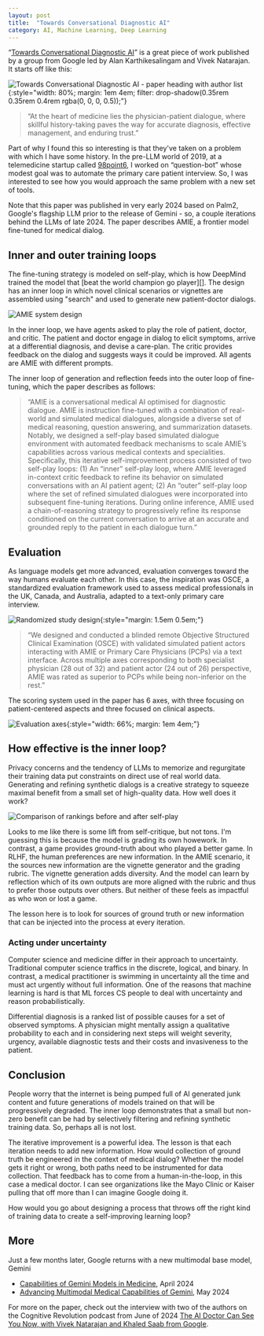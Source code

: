 ```yaml
---
layout: post
title:  "Towards Conversational Diagnostic AI"
category: AI, Machine Learning, Deep Learning
---
```


“[Towards Conversational Diagnostic AI][1]” is a great piece of work published by a group from Google led by Alan Karthikesalingam and Vivek Natarajan. It starts off like this:

![Towards Conversational Diagnostic AI - paper heading with author list](../images/amie-paper/towards-conversational-diagnostic-ai.png){:style="width: 80%; margin: 1em 4em; filter: drop-shadow(0.35rem 0.35rem 0.4rem rgba(0, 0, 0, 0.5));"}

> “At the heart of medicine lies the physician-patient dialogue, where skillful history-taking paves the way for accurate diagnosis, effective management, and enduring trust.”

Part of why I found this so interesting is that they've taken on a problem with which I have some history. In the pre-LLM world of 2019, at a telemedicine startup called [98point6][301], I worked on “question-bot” whose modest goal was to automate the primary care patient interview. So, I was interested to see how you would approach the same problem with a new set of tools.

Note that this paper was published in very early 2024 based on Palm2, Google's flagship LLM prior to the release of Gemini - so, a couple iterations behind the LLMs of late 2024. The paper describes AMIE, a frontier model fine-tuned for medical dialog.


## Inner and outer training loops

The fine-tuning strategy is modeled on self-play, which is how DeepMind trained the model that [beat the world champion go player][]. The design has an inner loop in which novel clinical scenarios or vignettes are assembled using "search" and used to generate new patient-doctor dialogs.

![AMIE system design](../images/amie-paper/amie-system-design.png)

In the inner loop, we have agents asked to play the role of patient, doctor, and critic. The patient and doctor engage in dialog to elicit symptoms, arrive at a differential diagnosis, and devise a care-plan. The critic provides feedback on the dialog and suggests ways it could be improved. All agents are AMIE with different prompts.

The inner loop of generation and reflection feeds into the outer loop of fine-tuning, which the paper describes as follows:

> “AMIE is a conversational medical AI optimised for diagnostic dialogue. AMIE is instruction fine-tuned with a combination of real-world and simulated medical dialogues, alongside a diverse set of medical reasoning, question answering, and summarization datasets. Notably, we designed a self-play based simulated dialogue environment with automated feedback mechanisms to scale AMIE’s capabilities across various medical contexts and specialities. Specifically, this iterative self-improvement process consisted of two self-play loops: (1) An “inner” self-play loop, where AMIE leveraged in-context critic feedback to refine its behavior on simulated conversations with an AI patient agent; (2) An “outer” self-play loop where the set of refined simulated dialogues were incorporated into subsequent fine-tuning iterations. During online inference, AMIE used a chain-of-reasoning strategy to progressively refine its response conditioned on the current conversation to arrive at an accurate and grounded reply to the patient in each dialogue turn.”


## Evaluation

As language models get more advanced, evaluation converges toward the way humans evaluate each other. In this case, the inspiration was OSCE, a standardized evaluation framework used to assess medical professionals in the UK, Canada, and Australia, adapted to a text-only primary care interview.

![Randomized study design](../images/amie-paper/randomized-study-design.png){:style="margin: 1.5em 0.5em;"}

> “We designed and conducted a blinded remote Objective Structured Clinical Examination (OSCE) with validated simulated patient actors interacting with AMIE or Primary Care Physicians (PCPs) via a text interface. Across multiple axes corresponding to both specialist physician (28 out of 32) and patient actor (24 out of 26) perspective, AMIE was rated as superior to PCPs while being non-inferior on the rest.”

The scoring system used in the paper has 6 axes, with three focusing on patient-centered aspects and three focused on clinical aspects.

![Evaluation axes](../images/amie-paper/evaluation-axes.png){:style="width: 66%; margin: 1em 4em;"}


## How effective is the inner loop?

Privacy concerns and the tendency of LLMs to memorize and regurgitate their training data put constraints on direct use of real world data. Generating and refining synthetic dialogs is a creative strategy to squeeze maximal benefit from a small set of high-quality data. How well does it work?

![Comparison of rankings before and after self-play](../images/amie-paper/comparison-self-play.png)

Looks to me like there is some lift from self-critique, but not tons. I'm guessing this is because the model is grading its own howework. In contrast, a game provides ground-truth about who played a better game. In RLHF, the human preferences are new information. In the AMIE scenario, it the sources new information are the vignette generator and the grading rubric. The vignette generation adds diversity. And the model can learn by reflection which of its own outputs are more aligned with the rubric and thus to prefer those outputs over others. But neither of these feels as impactful as who won or lost a game.

The lesson here is to look for sources of ground truth or new information that can be injected into the process at every iteration.

### Acting under uncertainty

Computer science and medicine differ in their approach to uncertainty. Traditional computer science traffics in the discrete, logical, and binary. In contrast, a medical practitioner is swimming in uncertainty all the time and must act urgently without full information. One of the reasons that machine learning is hard is that ML forces CS people to deal with uncertainty and reason probabilistically.

Differential diagnosis is a ranked list of possible causes for a set of observed symptoms. A physician might mentally assign a qualitative probability to each and in considering next steps will weight severity, urgency, available diagnostic tests and their costs and invasiveness to the patient.


## Conclusion

People worry that the internet is being pumped full of AI generated junk content and future generations of models trained on that will be progressively degraded. The inner loop demonstrates that a small but non-zero benefit can be had by selectively filtering and refining synthetic training data. So, perhaps all is not lost.

The iterative improvement is a powerful idea. The lesson is that each iteration needs to add new information. How would collection of ground truth be engineered in the context of medical dialog? Whether the model gets it right or wrong, both paths need to be instrumented for data collection. That feedback has to come from a human-in-the-loop, in this case a medical doctor. I can see organizations like the Mayo Clinic or Kaiser pulling that off more than I can imagine Google doing it.

How would you go about designing a process that throws off the right kind of training data to create a self-improving learning loop?

## More

Just a few months later, Google returns with a new multimodal base model, Gemini

- [Capabilities of Gemini Models in Medicine][3], April 2024
- [Advancing Multimodal Medical Capabilities of Gemini][4], May 2024

For more on the paper, check out the interview with two of the authors on the Cognitive Revolution podcast from June of 2024 [The AI Doctor Can See You Now, with Vivek Natarajan and Khaled Saab from Google][2].


[1]: https://arxiv.org/abs/2401.05654
[2]: https://www.cognitiverevolution.ai/the-ai-doctor-can-see-you-now-with-vivek-natarajan-and-khaled-saab-from-google/
[3]: https://arxiv.org/abs/2404.18416
[4]: https://arxiv.org/abs/2405.03162

[301]: https://www.98point6.com/
